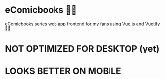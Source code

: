 # eComicbooks 🐱‍👤

eComicbooks series web app frontend for my fans using Vue.js and Vuetify 🐱‍👤

# NOT OPTIMIZED FOR DESKTOP (yet)

# LOOKS BETTER ON MOBILE
